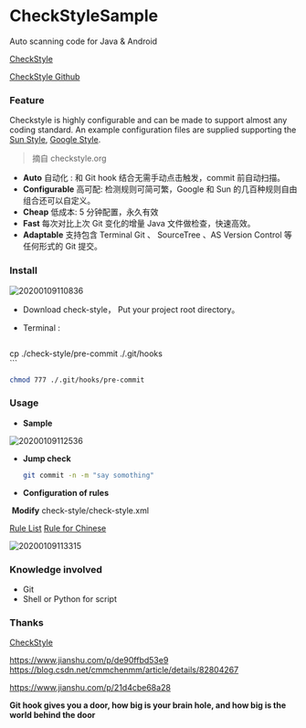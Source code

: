 # CheckStyleSample
Auto scanning code for Java &amp; Android

[CheckStyle](https://checkstyle.org/)

[CheckStyle Github](https://github.com/checkstyle/checkstyle)

### Feature

Checkstyle is highly configurable and can be made to support almost any coding standard. An example configuration files are supplied supporting the [Sun Style](https://checkstyle.org/styleguides/sun-code-conventions-19990420/CodeConvTOC.doc.html), [Google Style](https://checkstyle.org/styleguides/google-java-style-20180523/javaguide.html). 	

> 摘自 checkstyle.org	                                                                                                   



- **Auto**  自动化 : 和 Git hook 结合无需手动点击触发，commit 前自动扫描。
- **Configurable** 高可配: 检测规则可简可繁，Google 和 Sun 的几百种规则自由组合还可以自定义。
- **Cheap** 低成本: 5 分钟配置，永久有效
- **Fast** 每次对比上次 Git 变化的增量 Java 文件做检查，快速高效。
- **Adaptable** 支持包含 Terminal Git 、 SourceTree 、AS Version Control 等任何形式的 Git 提交。



### Install



![20200109110836](/Users/macbook/Documents/julive/library/CheckStyleSample/images/20200109110836.jpg)



- Download check-style， Put your project root directory。

-  Terminal : 

    ```bash
  cp ./check-style/pre-commit ./.git/hooks   
    ```

  ```bash
  chmod 777 ./.git/hooks/pre-commit    
  ```

  

### Usage

- **Sample**

![20200109112536](/Users/macbook/Documents/julive/library/CheckStyleSample/images/20200109112536.jpg)



- **Jump check**

  ```bash
  git commit -n -m "say somothing"
  ```

- **Configuration of rules**

​       **Modify** check-style/check-style.xml             

[Rule List](https://checkstyle.sourceforge.io/checks.html)
[Rule for Chinese](https://www.iteye.com/blog/zhangzuanqian-987121) 

![20200109113315](/Users/macbook/Documents/julive/library/CheckStyleSample/images/20200109113315.jpg)

### Knowledge involved

- Git
- Shell or Python for script

### Thanks

[CheckStyle](https://checkstyle.org/)

https://www.jianshu.com/p/de90ffbd53e9
https://blog.csdn.net/cmmchenmm/article/details/82804267

https://www.jianshu.com/p/21d4cbe68a28



**Git hook gives you a door, how big is your brain hole, and how big is the world behind the door**